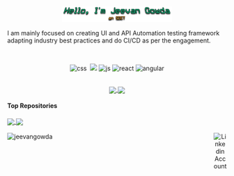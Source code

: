 <p align="center"><img width="50%" src="Hello-Im-Jeevan-Gowda.png"></p>


I am mainly focused on creating UI and API Automation testing framework adapting industry best practices and do CI/CD as per the engagement.

</br>

<p align="center">
  <img src='https://upload.wikimedia.org/wikipedia/en/3/30/Java_programming_language_logo.svg' alt="css" width="auto" height="40">&nbsp;
  <img src='https://upload.wikimedia.org/wikipedia/commons/4/44/Spring_Framework_Logo_2018.svg' height='40' width='auto'>
  <img src='https://upload.wikimedia.org/wikipedia/commons/6/6a/JavaScript-logo.png' height='40' width='auto' alt="js">
  <img src="https://upload.wikimedia.org/wikipedia/commons/c/c3/Python-logo-notext.svg" alt="react" width="auto" height="40"/>
  <img src="https://angular.io/assets/images/logos/angular/angular.svg" alt="angular" width="40" height="40"/>
<p align="center">
  
<br>
  
<a href="https://github.com/jeevanpgowda/github-readme-stats">
  <img align="center" src="https://github-readme-stats.vercel.app/api/top-langs/?username=jeevanpgowda&layout=compact&theme=codeSTACKr&hide=glsl,python" />
</a>
<a href="https://github.com/jeevanpgowda/github-readme-stats">
  <img align="center" src="https://github-readme-stats.vercel.app/api?username=jeevanpgowda&show_icons=true&theme=codeSTACKr&line_height=27" />
</a>

#### Top Repositories

<a href="https://github.com/jeevanpgowda/Capstone-RestAssured">
  <img align="center" src="https://github-readme-stats.vercel.app/api/pin/?username=jeevanpgowda&repo=Capstone-RestAssured&theme=date_night" />
</a>
<a href="https://github.com/jeevanpgowda/Appium_Swag_Labs">
  <img align="center" src="https://github-readme-stats.vercel.app/api/pin/?username=jeevanpgowda&repo=Appium_Swag_Labs&theme=date_night" />
</a>

<br />
<br />

<div align=center>
  <a href="https://www.linkedin.com/in/jeevan-p-48701b166/"><img align="right" src="https://cdn.worldvectorlogo.com/logos/linkedin-icon-2.svg" title="Linkedin" alt="Linkedin Account" width="30"/><img align="left" src="https://komarev.com/ghpvc/?username=jeevangowda" alt="jeevangowda" /></a>
</div>
